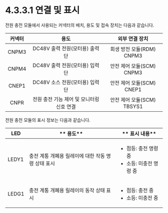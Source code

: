 # 4.3.3.1 연결 및 표시

전원 충전 모듈에서 사용되는 커넥터의 배치, 용도 및 접속 장치는 다음과 같습니다.



| **커넥터** |          **용도**          |     **외부 연결 장치**     |
| :-----: | :----------------------: | :------------------: |
|  CNPM3  |   DC48V 출력 전원(모터용) 출력단   |  회생 방전 모듈(RDM) CNPM3 |
|  CNPM4  |   DC48V 출력 전원(모터용) 입력단   |  안전 제어 모듈(SCM) CNPM3 |
|  CNEP1  |   DC48V 소스 전원(모터용) 입력단   |  안전 제어 모듈(SCM) CNEP1 |
|   CNPR  | 전원 충전 기능 제어 및 모니터링 신호 연결 | 안전 제어 모듈(SCM) TBSYS1 |

전원 충전 모듈의 표시 정보는 다음과 같습니다.

| **LED** | **                                               용도** | **                   표시 내용**                       |
| ------- | ----------------------------------------------------- | -------------------------------------------------- |
| LEDY1   | 충전 계통 개폐용 릴레이에 대한 작동 명령 상태 표시                         | <ul><li>점등: 충전 명령 중</li><li>소등: 미충전 명령 중</li></ul> |
| LEDG1   | 충전 계통 개폐용 릴레이의 동작 상태 표시                               | <ul><li>점등: 충전 중</li><li>소등: 미충전 중</li></ul>       |
